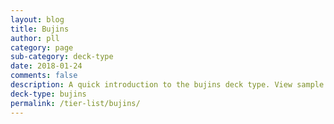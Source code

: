 ```yaml
---
layout: blog
title: Bujins
author: pll
category: page
sub-category: deck-type
date: 2018-01-24
comments: false
description: A quick introduction to the bujins deck type. View sample deck, core cards, tech cards, guides, videos and other information.
deck-type: bujins
permalink: /tier-list/bujins/
---
```








